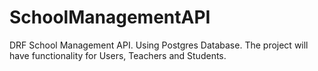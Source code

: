 # SchoolManagementAPI
DRF School Management API. Using Postgres Database. The project will have functionality for Users, Teachers and Students.
